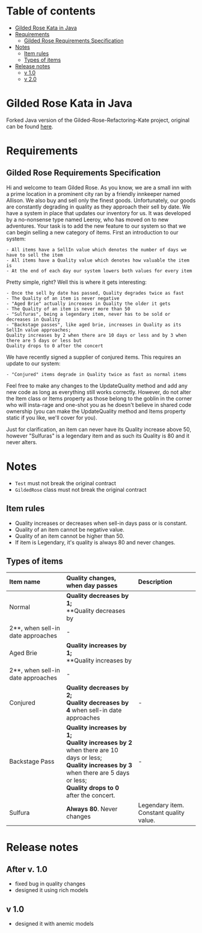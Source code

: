# Table of contents

- [Gilded Rose Kata in Java](#gilded-rose-kata-in-java)
- [Requirements](#requirements)
    * [Gilded Rose Requirements Specification](#gilded-rose-requirements-specification)
- [Notes](#notes)
    * [Item rules](#item-rules)
    * [Types of items](#types-of-items)
- [Release notes](#release-notes)
    * [v 1.0](#v-10)
    * [v 2.0](#v-20)

# Gilded Rose Kata in Java

Forked Java version of the Gilded-Rose-Refactoring-Kate project, original can be found
[here](https://github.com/emilybache/GildedRose-Refactoring-Kata).

# Requirements

## Gilded Rose Requirements Specification

Hi and welcome to team Gilded Rose. As you know, we are a small inn with a prime location in a
prominent city ran by a friendly innkeeper named Allison. We also buy and sell only the finest
goods. Unfortunately, our goods are constantly degrading in quality as they approach their sell by
date. We have a system in place that updates our inventory for us. It was developed by a no-nonsense
type named Leeroy, who has moved on to new adventures. Your task is to add the new feature to our
system so that we can begin selling a new category of items. First an introduction to our system:

	- All items have a SellIn value which denotes the number of days we have to sell the item
	- All items have a Quality value which denotes how valuable the item is
	- At the end of each day our system lowers both values for every item

Pretty simple, right? Well this is where it gets interesting:

	- Once the sell by date has passed, Quality degrades twice as fast
	- The Quality of an item is never negative
	- "Aged Brie" actually increases in Quality the older it gets
	- The Quality of an item is never more than 50
	- "Sulfuras", being a legendary item, never has to be sold or decreases in Quality
	- "Backstage passes", like aged brie, increases in Quality as its SellIn value approaches;
	Quality increases by 2 when there are 10 days or less and by 3 when there are 5 days or less but
	Quality drops to 0 after the concert

We have recently signed a supplier of conjured items. This requires an update to our system:

	- "Conjured" items degrade in Quality twice as fast as normal items

Feel free to make any changes to the UpdateQuality method and add any new code as long as everything
still works correctly. However, do not alter the Item class or Items property as those belong to the
goblin in the corner who will insta-rage and one-shot you as he doesn't believe in shared code
ownership (you can make the UpdateQuality method and Items property static if you like, we'll cover
for you).

Just for clarification, an item can never have its Quality increase above 50, however "Sulfuras" is
a legendary item and as such its Quality is 80 and it never alters.

# Notes

* `Test` must not break the original contract
* `GildedRose` class must not break the original contract

## Item rules

* Quality increases or decreases when sell-in days pass or is constant.
* Quality of an item cannot be negative value.
* Quality of an item cannot be higher than 50.
* If item is Legendary, it's quality is always 80 and never changes.

## Types of items

| Item name                         | Quality changes, when day passes                                                                                                                                                                                    | Description                             |
|:----------------------------------|:--------------------------------------------------------------------------------------------------------------------------------------------------------------------------------------------------------------------|:----------------------------------------|
| Normal                            | **Quality decreases by 1;** <br> **Quality decreases by                                                                                                                                                             |                                         |
| 2**, when sell-in date approaches | -                                                                                                                                                                                                                   |                                         |
| Aged Brie                         | **Quality increases by 1;** <br> **Quality increases by                                                                                                                                                             |                                         |
| 2**, when sell-in date approaches | -                                                                                                                                                                                                                   |                                         |
| Conjured                          | <b>Quality decreases by 2;</b> <br> <b>Quality decreases by 4</b> when sell-in date approaches                                                                                                                      | -                                       |
| Backstage Pass                    | <b>Quality increases by 1;</b><br> <b>Quality increases by 2</b> when there are 10 days or less;<br> <b>Quality increases by 3 </b> when there are 5 days or less;<br> <b>Quality drops to 0</b> after the concert. | -                                       |
| Sulfura                           | **Always 80**. Never changes                                                                                                                                                                                        | Legendary item. Constant quality value. |

# Release notes

## After v. 1.0

- fixed bug in quality changes
- designed it using rich models

## v 1.0

- designed it with anemic models
